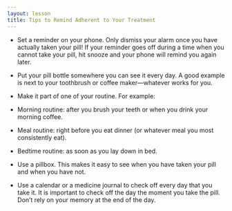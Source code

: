 ```yaml
---
layout: lesson
title: Tips to Remind Adherent to Your Treatment
---
```


* Set a reminder on your phone. Only dismiss your alarm once you have actually taken your pill! If your reminder goes off during a time when you cannot take your pill, hit snooze and your phone will remind you again later.

* Put your pill bottle somewhere you can see it every day. A good example is next to your toothbrush or coffee maker—whatever works for you.

* Make it part of one of your routine. For example:

* Morning routine: after you brush your teeth or when you drink your morning coffee.

* Meal routine: right before you eat dinner (or whatever meal you most consistently eat).

* Bedtime routine: as soon as you lay down in bed.

* Use a pillbox. This makes it easy to see when you have taken your pill and when you have not. 

* Use a calendar or a medicine journal to check off every day that you take it. It is important to check off the day the moment you take the pill. Don’t rely on your memory at the end of the day.

